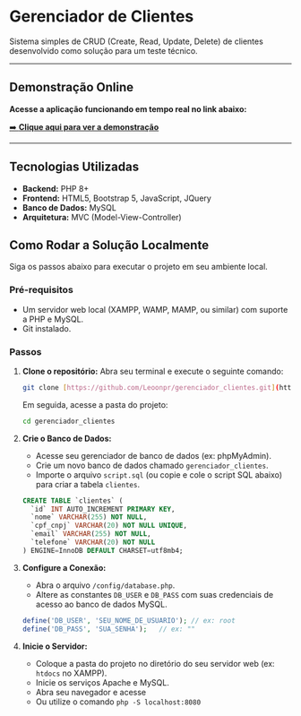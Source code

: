 # Gerenciador de Clientes

Sistema simples de CRUD (Create, Read, Update, Delete) de clientes desenvolvido como solução para um teste técnico.

---

## Demonstração Online

**Acesse a aplicação funcionando em tempo real no link abaixo:**

[➡️ **Clique aqui para ver a demonstração**](http://clientes-gerenciador.rf.gd/)

---

## Tecnologias Utilizadas

* **Backend:** PHP 8+
* **Frontend:** HTML5, Bootstrap 5, JavaScript, JQuery
* **Banco de Dados:** MySQL
* **Arquitetura:** MVC (Model-View-Controller)

## Como Rodar a Solução Localmente

Siga os passos abaixo para executar o projeto em seu ambiente local.

### Pré-requisitos

* Um servidor web local (XAMPP, WAMP, MAMP, ou similar) com suporte a PHP e MySQL.
* Git instalado.

### Passos

1.  **Clone o repositório:**
   Abra seu terminal e execute o seguinte comando:
    ```bash
    git clone [https://github.com/Leoonpr/gerenciador_clientes.git](https://github.com/Leoonpr/gerenciador_clientes.git)
    ```
    Em seguida, acesse a pasta do projeto:
    ```bash
    cd gerenciador_clientes
    ```

2.  **Crie o Banco de Dados:**
    * Acesse seu gerenciador de banco de dados (ex: phpMyAdmin).
    * Crie um novo banco de dados chamado `gerenciador_clientes`.
    * Importe o arquivo `script.sql` (ou copie e cole o script SQL abaixo) para criar a tabela `clientes`.

    ```sql
    CREATE TABLE `clientes` (
      `id` INT AUTO_INCREMENT PRIMARY KEY,
      `nome` VARCHAR(255) NOT NULL,
      `cpf_cnpj` VARCHAR(20) NOT NULL UNIQUE,
      `email` VARCHAR(255) NOT NULL,
      `telefone` VARCHAR(20) NOT NULL
    ) ENGINE=InnoDB DEFAULT CHARSET=utf8mb4;
    ```

3.  **Configure a Conexão:**
    * Abra o arquivo `/config/database.php`.
    * Altere as constantes `DB_USER` e `DB_PASS` com suas credenciais de acesso ao banco de dados MySQL.
    ```php
    define('DB_USER', 'SEU_NOME_DE_USUARIO'); // ex: root
    define('DB_PASS', 'SUA_SENHA');   // ex: ""
    ```

4.  **Inicie o Servidor:**
    * Coloque a pasta do projeto no diretório do seu servidor web (ex: `htdocs` no XAMPP).
    * Inicie os serviços Apache e MySQL.
    * Abra seu navegador e acesse
    * Ou utilize o comando ```php -S localhost:8080```
      

